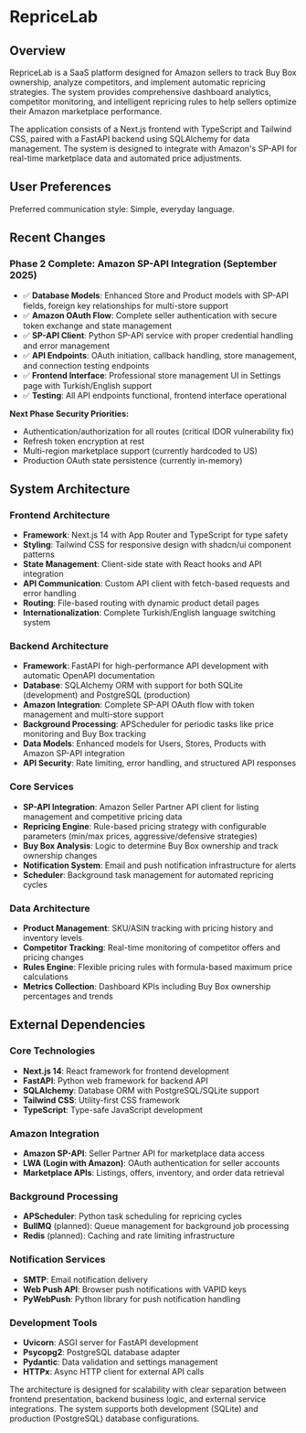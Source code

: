 # RepriceLab

## Overview

RepriceLab is a SaaS platform designed for Amazon sellers to track Buy Box ownership, analyze competitors, and implement automatic repricing strategies. The system provides comprehensive dashboard analytics, competitor monitoring, and intelligent repricing rules to help sellers optimize their Amazon marketplace performance.

The application consists of a Next.js frontend with TypeScript and Tailwind CSS, paired with a FastAPI backend using SQLAlchemy for data management. The system is designed to integrate with Amazon's SP-API for real-time marketplace data and automated price adjustments.

## User Preferences

Preferred communication style: Simple, everyday language.

## Recent Changes

### Phase 2 Complete: Amazon SP-API Integration (September 2025)
- ✅ **Database Models**: Enhanced Store and Product models with SP-API fields, foreign key relationships for multi-store support
- ✅ **Amazon OAuth Flow**: Complete seller authentication with secure token exchange and state management
- ✅ **SP-API Client**: Python SP-API service with proper credential handling and error management  
- ✅ **API Endpoints**: OAuth initiation, callback handling, store management, and connection testing endpoints
- ✅ **Frontend Interface**: Professional store management UI in Settings page with Turkish/English support
- ✅ **Testing**: All API endpoints functional, frontend interface operational

**Next Phase Security Priorities:**
- Authentication/authorization for all routes (critical IDOR vulnerability fix)
- Refresh token encryption at rest
- Multi-region marketplace support (currently hardcoded to US)
- Production OAuth state persistence (currently in-memory)

## System Architecture

### Frontend Architecture
- **Framework**: Next.js 14 with App Router and TypeScript for type safety
- **Styling**: Tailwind CSS for responsive design with shadcn/ui component patterns
- **State Management**: Client-side state with React hooks and API integration
- **API Communication**: Custom API client with fetch-based requests and error handling
- **Routing**: File-based routing with dynamic product detail pages
- **Internationalization**: Complete Turkish/English language switching system

### Backend Architecture
- **Framework**: FastAPI for high-performance API development with automatic OpenAPI documentation
- **Database**: SQLAlchemy ORM with support for both SQLite (development) and PostgreSQL (production)
- **Amazon Integration**: Complete SP-API OAuth flow with token management and multi-store support
- **Background Processing**: APScheduler for periodic tasks like price monitoring and Buy Box tracking
- **Data Models**: Enhanced models for Users, Stores, Products with Amazon SP-API integration
- **API Security**: Rate limiting, error handling, and structured API responses

### Core Services
- **SP-API Integration**: Amazon Seller Partner API client for listing management and competitive pricing data
- **Repricing Engine**: Rule-based pricing strategy with configurable parameters (min/max prices, aggressive/defensive strategies)
- **Buy Box Analysis**: Logic to determine Buy Box ownership and track ownership changes
- **Notification System**: Email and push notification infrastructure for alerts
- **Scheduler**: Background task management for automated repricing cycles

### Data Architecture
- **Product Management**: SKU/ASIN tracking with pricing history and inventory levels
- **Competitor Tracking**: Real-time monitoring of competitor offers and pricing changes
- **Rules Engine**: Flexible pricing rules with formula-based maximum price calculations
- **Metrics Collection**: Dashboard KPIs including Buy Box ownership percentages and trends

## External Dependencies

### Core Technologies
- **Next.js 14**: React framework for frontend development
- **FastAPI**: Python web framework for backend API
- **SQLAlchemy**: Database ORM with PostgreSQL/SQLite support
- **Tailwind CSS**: Utility-first CSS framework
- **TypeScript**: Type-safe JavaScript development

### Amazon Integration
- **Amazon SP-API**: Seller Partner API for marketplace data access
- **LWA (Login with Amazon)**: OAuth authentication for seller accounts
- **Marketplace APIs**: Listings, offers, inventory, and order data retrieval

### Background Processing
- **APScheduler**: Python task scheduling for repricing cycles
- **BullMQ** (planned): Queue management for background job processing
- **Redis** (planned): Caching and rate limiting infrastructure

### Notification Services
- **SMTP**: Email notification delivery
- **Web Push API**: Browser push notifications with VAPID keys
- **PyWebPush**: Python library for push notification handling

### Development Tools
- **Uvicorn**: ASGI server for FastAPI development
- **Psycopg2**: PostgreSQL database adapter
- **Pydantic**: Data validation and settings management
- **HTTPx**: Async HTTP client for external API calls

The architecture is designed for scalability with clear separation between frontend presentation, backend business logic, and external service integrations. The system supports both development (SQLite) and production (PostgreSQL) database configurations.